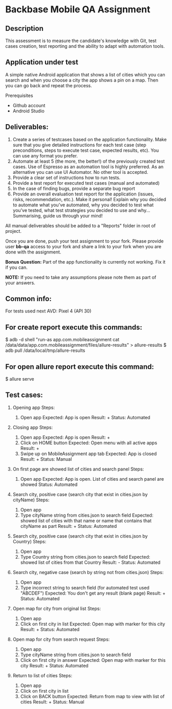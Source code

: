 # Backbase Mobile QA Assignment

## Description
This assessment is to measure the candidate's knowledge with Git, test cases creation, test reporting and the ability to adapt with automation tools.

## Application under test
A simple native Android application that shows a list of cities which you can search and when you choose a city the app shows a pin on a map. Then you can go back and repeat the process.

Prerequisites
- Github account
- Android Studio

## Deliverables:
1. Create a series of testcases based on the application functionality. Make sure that you give detailed instructions for each test case (step preconditions, steps to execute test case, expected results, etc). You can use any format you prefer.
2. Automate at least 5 (the more, the better!) of the previously created test cases. Use of Espresso as an automation tool is highly preferred. As an alternative you can use UI Automator. No other tool is accepted.
3. Provide a clear set of instructions how to run tests.
4. Provide a test report for executed test cases (manual and automated)
5. In the case of finding bugs, provide a separate bug report
6. Provide an overall evaluation test report for the application (issues, risks, recommendation, etc.). Make it personal! Explain why you decided to automate what you’ve automated, why you decided to test what you’ve tested, what test strategies you decided to use and why... Summarising, guide us through your mind!

All manual deliverables should be added to a "Reports" folder in root of project.

Once you are done,  push your test assignment to your fork. Please provide user **bb-qa** access to your fork and share a link to your fork when you are done with the assignment.

**Bonus Question:**
Part of the app functionality is currently not working. Fix it if you can.

**NOTE:**
If you need to take any assumptions please note them as part of your answers.


## Common info:
For tests used next AVD:
Pixel 4 (API 30)

## For create report execute this commands:
$ adb -d shell "run-as app.com.mobileassignment cat /data/data/app.com.mobileassignment/files/allure-results" > allure-results
$ adb pull /data/local/tmp/allure-results

## For open allure report execute this command:
$ allure serve

## Test cases:
1. Opening app
   Steps:
    1. Open app
       Expected: App is open
       Result: +
       Status: Automated
2. Closing app
   Steps:
    1. Open app
       Expected: App is open
       Result: +
    2. Click on HOME button
       Expected: Open menu with all active apps
       Result: +
    3. Swipe up on MobileAssignment app tab
       Expected: App is closed
       Result: +
       Status: Manual

3. On first page are showed list of cities and search panel
   Steps:
    1. Open app
       Expected: App is open. List of cities and search panel are showed
       Status: Automated

4. Search city, positive case (search city that exist in cities.json by cityName)
   Steps:
    1. Open app
    2. Type cityName string from cities.json to search field
       Expected: showed list of cities with that name or name that contains that cityName as part
       Result: +
       Status: Automated

4. Search city, positive case (search city that exist in cities.json by Country)
   Steps:
    1. Open app
    2. Type Country string from cities.json to search field
       Expected: showed list of cities from that Country
       Result: -
       Status: Automated

5. Search city, negative case (search by string not from cities.json)
   Steps:
    1. Open app
    2. Type incorrect string to search field (for automated test used "ABCDEF")
       Expected: You don't get any result (blank page)
       Result: +
       Status: Automated

6. Open map for city from original list
   Steps:
    1. Open app
    2. Click on first city in list
       Expected: Open map with marker for this city
       Result: +
       Status: Automated

7. Open map for city from search request
   Steps:
    1. Open app
    2. Type cityName string from cities.json to search field
    3. Click on first city in answer
       Expected: Open map with marker for this city
       Result: +
       Status: Automated

8. Return to list of cities
   Steps:
    1. Open app
    2. Click on first city in list
    3. Click on BACK button
       Expected: Return from map to view with list of cities
       Result: +
       Status: Manual
